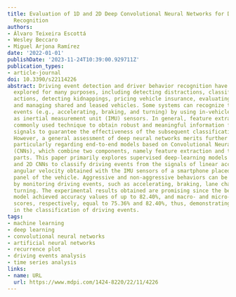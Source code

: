 ```yaml
---
title: Evaluation of 1D and 2D Deep Convolutional Neural Networks for Driving Event
  Recognition
authors:
- Álvaro Teixeira Escottá
- Wesley Beccaro
- Miguel Arjona Ramírez
date: '2022-01-01'
publishDate: '2023-11-24T10:39:00.929711Z'
publication_types:
- article-journal
doi: 10.3390/s22114226
abstract: Driving event detection and driver behavior recognition have been widely
  explored for many purposes, including detecting distractions, classifying driver
  actions, detecting kidnappings, pricing vehicle insurance, evaluating eco-driving,
  and managing shared and leased vehicles. Some systems can recognize the main driving
  events (e.g., accelerating, braking, and turning) by using in-vehicle devices, such
  as inertial measurement unit (IMU) sensors. In general, feature extraction is a
  commonly used technique to obtain robust and meaningful information from the sensor
  signals to guarantee the effectiveness of the subsequent classification algorithm.
  However, a general assessment of deep neural networks merits further investigation,
  particularly regarding end-to-end models based on Convolutional Neural Networks
  (CNNs), which combine two components, namely feature extraction and the classification
  parts. This paper primarily explores supervised deep-learning models based on 1D
  and 2D CNNs to classify driving events from the signals of linear acceleration and
  angular velocity obtained with the IMU sensors of a smartphone placed in the instrument
  panel of the vehicle. Aggressive and non-aggressive behaviors can be recognized
  by monitoring driving events, such as accelerating, braking, lane changing, and
  turning. The experimental results obtained are promising since the best classification
  model achieved accuracy values of up to 82.40%, and macro- and micro-average F1
  scores, respectively, equal to 75.36% and 82.40%, thus, demonstrating high performance
  in the classification of driving events.
tags:
- machine learning
- deep learning
- convolutional neural networks
- artificial neural networks
- recurrence plot
- driving events analysis
- time series analysis
links:
- name: URL
  url: https://www.mdpi.com/1424-8220/22/11/4226
---
```

